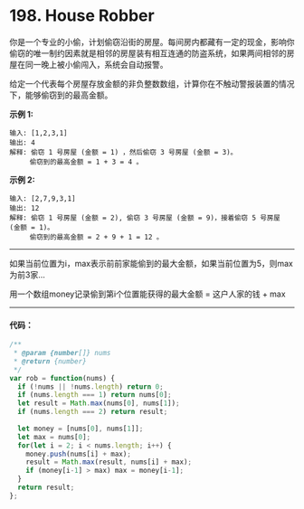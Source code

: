 # 198. House Robber

你是一个专业的小偷，计划偷窃沿街的房屋。每间房内都藏有一定的现金，影响你偷窃的唯一制约因素就是相邻的房屋装有相互连通的防盗系统，如果两间相邻的房屋在同一晚上被小偷闯入，系统会自动报警。

给定一个代表每个房屋存放金额的非负整数数组，计算你在不触动警报装置的情况下，能够偷窃到的最高金额。

**示例 1:**
```
输入: [1,2,3,1]
输出: 4
解释: 偷窃 1 号房屋 (金额 = 1) ，然后偷窃 3 号房屋 (金额 = 3)。
     偷窃到的最高金额 = 1 + 3 = 4 。
```

**示例 2:**
```
输入: [2,7,9,3,1]
输出: 12
解释: 偷窃 1 号房屋 (金额 = 2), 偷窃 3 号房屋 (金额 = 9)，接着偷窃 5 号房屋 (金额 = 1)。
     偷窃到的最高金额 = 2 + 9 + 1 = 12 。
```

--- 


如果当前位置为i，max表示前前家能偷到的最大金额，如果当前位置为5，则max为前3家...

用一个数组money记录偷到第i个位置能获得的最大金额 = 这户人家的钱 + max


---

#### 代码：

```js
/**
 * @param {number[]} nums
 * @return {number}
 */
var rob = function(nums) {
  if (!nums || !nums.length) return 0;
  if (nums.length === 1) return nums[0];
  let result = Math.max(nums[0], nums[1]);
  if (nums.length === 2) return result;
  
  let money = [nums[0], nums[1]];
  let max = nums[0];
  for(let i = 2; i < nums.length; i++) {
    money.push(nums[i] + max);
    result = Math.max(result, nums[i] + max);
    if (money[i-1] > max) max = money[i-1];
  }
  return result;
};
```